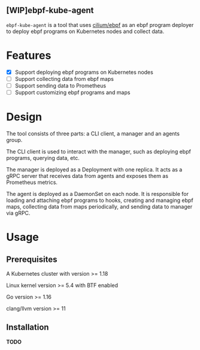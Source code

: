 [WIP]ebpf-kube-agent
---

`ebpf-kube-agent` is a tool that uses [cilium/ebpf](https://github.com/cilium/ebpf) as an ebpf program deployer to deploy ebpf programs on Kubernetes nodes and collect data.

# Features
- [X] Support deploying ebpf programs on Kubernetes nodes
- [ ] Support collecting data from ebpf maps
- [ ] Support sending data to Prometheus
- [ ] Support customizing ebpf programs and maps

# Design
The tool consists of three parts: a CLI client, a manager and an agents group.

The CLI client is used to interact with the manager, such as deploying ebpf programs, querying data, etc.

The manager is deployed as a Deployment with one replica. It acts as a gRPC server that receives data from agents and exposes them as Prometheus metrics.

The agent is deployed as a DaemonSet on each node. It is responsible for loading and attaching ebpf programs to hooks, creating and managing ebpf maps, collecting data from maps periodically, and sending data to manager via gRPC.

# Usage

## Prerequisites
A Kubernetes cluster with version >= 1.18

Linux kernel version >= 5.4 with BTF enabled

Go version >= 1.16

clang/llvm version >= 11

## Installation
**TODO**